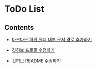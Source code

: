 # ToDo List

## Contents

- [마크다운 하위 폴더 내부 문서 경로 추가하기](https://uiyoji-journal.tistory.com/45)

- [깃허브 프로필 수정하기](https://zzsza.github.io/development/2020/07/10/make-github-profile-readme/)

- 깃허브 README 수정하기

  

